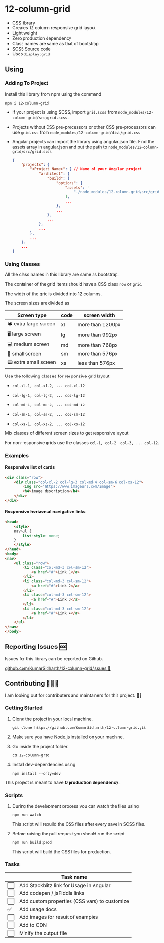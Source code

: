 # 12-column-grid

* CSS library
* Creates 12 column responsive grid layout
* Light weight
* Zero production dependency
* Class names are same as that of bootstrap
* SCSS Source code
* Uses `display:grid`

## Using

### Adding To Project

Install this library from npm using the command

`npm i 12-column-grid`

* If your project is using SCSS, import `grid.scss` from `node_modules/12-column-grid/src/grid.scss`.

* Projects without CSS pre-processors or other CSS pre-processors can use `grid.css` from `node_modules/12-column-grid/dist/grid.css`

* Angular projects can import the library using angular.json file. Find the assets array in angular.json and put the path to `node_modules/12-column-grid/src/grid.scss`

    ```json
    {
        "projects": {
            "<Project Name>": { // Name of your Angular project
                "architect": {
                    "build": {
                        "options": {
                            "assets": [
                                "./node_modules/12-column-grid/src/grid.scss"
                            ],
                            ...
                        },
                        ...
                    },
                    ...
                },
                ...
            },
            ...
        },
        ...
    }
    ```

### Using Classes

All the class names in this library are same as bootstrap.

The container of the grid items should have a CSS class `row` or `grid`.

The width of the grid is divided into 12 columns.

The screen sizes are divided as

| Screen type        | code | screen width      |
|--------------------|------|-------------------|
| 📽️ extra large screen | xl   | more than 1200px  |
| 🖥️ large screen       | lg   | more than 992px   |
| 💻 medium screen    | md   | more than 768px   |
| 📱 small screen    | sm   | more than 576px   |
| 📟 extra small screen | xs   | less than 576px   |

Use the following classes for responsive grid layout

* `col-xl-1, col-xl-2, ... col-xl-12`

* `col-lg-1, col-lg-2, ... col-lg-12`

* `col-md-1, col-md-2, ... col-md-12`

* `col-sm-1, col-sm-2, ... col-sm-12`

* `col-xs-1, col-xs-2, ... col-xs-12`

Mix classes of different screen sizes to get responsive layout

For non-responsive grids use the classes `col-1, col-2, col-3, ... col-12`.

### Examples

#### Responsive list of cards

```html
<div class="row">
    <div class="col-xl-2 col-lg-3 col-md-4 col-sm-6 col-xs-12">
        <img src="https://www.imageurl.com/image">
        <h4>image description</h4>
    </div>
</div>
```

#### Responsive horizontal navigation links

```html
<head>
    <style>
    nav>ul {
        list-style: none;
    }
    </style>
</head>
<body>
<nav>
    <ul class="row">
        <li class="col-md-3 col-sm-12">
            <a href="#">Link 1</a>
        </li>
        <li class="col-md-3 col-sm-12">
            <a href="#">Link 2</a>
        </li>
        <li class="col-md-3 col-sm-12">
            <a href="#">Link 3</a>
        </li>
        <li class="col-md-3 col-sm-12">
            <a href="#">Link 4</a>
        </li>
    </ul>
</nav>
</body>
```

## Reporting Issues 🆘

Issues for this library can be reported on Github.

[github.com/KumarSidharth/12-column-grid/issues 🔗](https://github.com/KumarSidharth/12-column-grid/issues)

## Contributing 🙋🏻‍♂️

I am looking out for contributers and maintainers for this project. 🖖🏻

### Getting Started

1. Clone the project in your local machine.

    `git clone https://github.com/KumarSidharth/12-column-grid.git`

2. Make sure you have [Node.js](https://nodejs.org/en/) installed on your machine.

3. Go inside the project folder.

    `cd 12-column-grid`

4. Install dev-dependencies using

    `npm install --only=dev`

This project is meant to have **0 production dependency**.

### Scripts

1. During the development process you can watch the files using

    `npm run watch`

    This script will rebuild the CSS files after every save in SCSS files.

2. Before raising the pull request you should run the script

    `npm run build:prod`

    This script will build the CSS files for production.

### Tasks

|   |Task name                                      |
|---|-----------------------------------------------|
| ⬜️| Add Stackblitz link for Usage in Angular      |
| ⬜️| Add codepen / jsFiddle links                  |
| ⬜️| Add custom properties (CSS vars) to customize |
| ✅| Add usage docs                                |
| ⬜️| Add images for result of examples             |
| ⬜️| Add to CDN                                    |
| ⬜️| Minify the output file                        |
